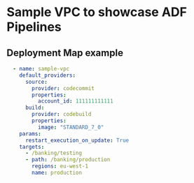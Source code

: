 # Sample VPC to showcase ADF Pipelines

## Deployment Map example

```yaml
  - name: sample-vpc
    default_providers:
      source:
        provider: codecommit
        properties:
          account_id: 111111111111
      build:
        provider: codebuild
        properties:
          image: "STANDARD_7_0"
    params:
      restart_execution_on_update: True
    targets:
      - /banking/testing
      - path: /banking/production
        regions: eu-west-1
        name: production
```
